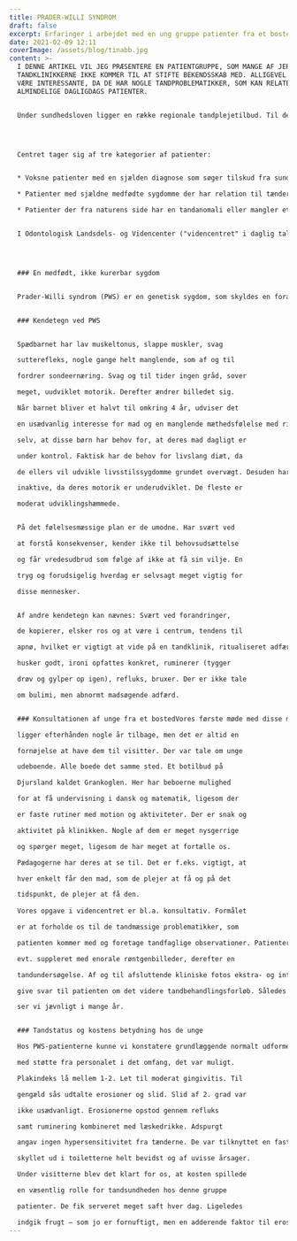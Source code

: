 ```yaml
---
title: PRADER-WILLI SYNDROM
draft: false
excerpt: Erfaringer i arbejdet med en ung gruppe patienter fra et bosted
date: 2021-02-09 12:11
coverImage: /assets/blog/tinabb.jpg
content: >-
  I DENNE ARTIKEL VIL JEG PRÆSENTERE EN PATIENTGRUPPE, SOM MANGE AF JER UDE PÅ
  TANDKLINIKKERNE IKKE KOMMER TIL AT STIFTE BEKENDSSKAB MED. ALLIGEVEL KAN DE
  VÆRE INTERESSANTE, DA DE HAR NOGLE TANDPROBLEMATIKKER, SOM KAN RELATERES TIL
  ALMINDELIGE DAGLIGDAGS PATIENTER.


  Under sundhedsloven ligger en række regionale tandplejetilbud. Til dette hører Odontologisk Videncenter. Der er to centre i Danmark placeret på henholdsvis Rigshospitalet og Aarhus Universitetshospital. Centret i Aarhus tager sig af henvisninger fra Fyn og Jylland og har et tæt samarbejde med Institut for Odontologi og Oral Sundhed. Formålet med centret er at bidrage til diagnosticering og at rådgive om tandfaglig behandling samt give patienterne et godt, sammenhængende tandplejetilbud i relation til deres sygdom eller tandanomali.




  Centret tager sig af tre kategorier af patienter: 


  * Voksne patienter med en sjælden diagnose som søger tilskud fra sundhedslovens § 166.3.

  * Patienter med sjældne medfødte sygdomme der har relation til tænder, mund eller kæber.

  * Patienter der fra naturens side har en tandanomali eller mangler et stort antal tænder.


  I Odontologisk Landsdels- og Videncenter ("videncentret" i daglig tale) modtager vi ugentlig mennesker med sjældne tilstande henvist fra læge, tandlæge eller anden sygehusafdeling. En sjælden medfødt sygdom optræder med en hyppighed på 1:10.000 eller sjældnere. Det betyder, at vi af og til oplever, at der måske bare findes to eller ganske få med den pågældende persons tilstand.




  ### En medfødt, ikke kurerbar sygdom


  Prader-Willi syndrom (PWS) er en genetisk sygdom, som skyldes en forandring i kromosom 15. Desuden ses en dysfunktion i hypothalamus, som regulerer bl.a. sult og mæthedsfølelse, hormonproduktion og smertetærskel. Derfor har denne patientgruppe ofte en høj eller anderledes smertetærskel end andre. Der fødes ca. 4 børn i Danmark hvert år med PWS.


  ### Kendetegn ved PWS


  Spædbarnet har lav muskeltonus, slappe muskler, svag

  sutterefleks, nogle gange helt manglende, som af og til

  fordrer sondeernæring. Svag og til tider ingen gråd, sover

  meget, uudviklet motorik. Derefter ændrer billedet sig.

  Når barnet bliver et halvt til omkring 4 år, udviser det

  en usædvanlig interesse for mad og en manglende mæthedsfølelse med risiko for overspisning. Det siger sig

  selv, at disse børn har behov for, at deres mad dagligt er

  under kontrol. Faktisk har de behov for livslang diæt, da

  de ellers vil udvikle livsstilssygdomme grundet overvægt. Desuden har de spinkel muskulatur og er ofte fysisk

  inaktive, da deres motorik er underudviklet. De fleste er

  moderat udviklingshæmmede.


  På det følelsesmæssige plan er de umodne. Har svært ved

  at forstå konsekvenser, kender ikke til behovsudsættelse

  og får vredesudbrud som følge af ikke at få sin vilje. En

  tryg og forudsigelig hverdag er selvsagt meget vigtig for

  disse mennesker.


  Af andre kendetegn kan nævnes: Svært ved forandringer,

  de kopierer, elsker ros og at være i centrum, tendens til

  apnø, hvilket er vigtigt at vide på en tandklinik, ritualiseret adfærd, stædige , selvcentrerede, konkret tænkende,

  husker godt, ironi opfattes konkret, ruminerer (tygger

  drøv og gylper op igen), refluks, bruxer. Der er ikke tale

  om bulimi, men abnormt madsøgende adfærd.


  ### Konsultationen af unge fra et bostedVores første møde med disse mennesker i videncentret

  ligger efterhånden nogle år tilbage, men det er altid en

  fornøjelse at have dem til visitter. Der var tale om unge

  udeboende. Alle boede det samme sted. Et botilbud på

  Djursland kaldet Grankoglen. Her har beboerne mulighed

  for at få undervisning i dansk og matematik, ligesom der

  er faste rutiner med motion og aktiviteter. Der er snak og

  aktivitet på klinikken. Nogle af dem er meget nysgerrige

  og spørger meget, ligesom de har meget at fortælle os.

  Pædagogerne har deres at se til. Det er f.eks. vigtigt, at

  hver enkelt får den mad, som de plejer at få og på det

  tidspunkt, de plejer at få den. 
   
  Vores opgave i videncentret er bl.a. konsultativ. Formålet

  er at forholde os til de tandmæssige problematikker, som

  patienten kommer med og foretage tandfaglige observationer. Patienterne kommer til visit, hvor der tages et OTP

  evt. suppleret med enorale røntgenbilleder, derefter en

  tandundersøgelse. Af og til afsluttende kliniske fotos ekstra- og intraoralt. De fleste gange kan vi i samme seance

  give svar til patienten om det videre tandbehandlingsforløb. Således ser vi nogle patienter én gang, og andre

  ser vi jævnligt i mange år. 


  ### Tandstatus og kostens betydning hos de unge

  Hos PWS-patienterne kunne vi konstatere grundlæggende normalt udformede tænder uden de store cariesmæssige problematikker. Der blev udført daglig mundpleje

  med støtte fra personalet i det omfang, det var muligt.

  Plakindeks lå mellem 1-2. Let til moderat gingivitis. Til

  gengæld sås udtalte erosioner og slid. Slid af 2. grad var

  ikke usædvanligt. Erosionerne opstod gennem refluks

  samt ruminering kombineret med læskedrikke. Adspurgt

  angav ingen hypersensitivitet fra tænderne. De var tilknyttet en fast primærtandlæge, som havde lavet bidskinner til enkelte af patienterne. Disse blev dog af og til

  skyllet ud i toiletterne helt bevidst og af uvisse årsager.

  Under visitterne blev det klart for os, at kosten spillede

  en væsentlig rolle for tandsundheden hos denne gruppe

  patienter. De fik serveret meget saft hver dag. Ligeledes

  indgik frugt – som jo er fornuftigt, men en adderende faktor til erosioner – samt det mekaniske slid fra bruxismen.
---
```

